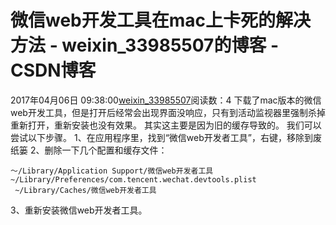 # 微信web开发工具在mac上卡死的解决方法 - weixin_33985507的博客 - CSDN博客
2017年04月06日 09:38:00[weixin_33985507](https://me.csdn.net/weixin_33985507)阅读数：4
下载了mac版本的微信web开发工具，但是打开后经常会出现界面没响应，只有到活动监视器里强制杀掉重新打开，重新安装也没有效果。
其实这主要是因为旧的缓存导致的。
我们可以尝试以下步骤。
1、在应用程序里，找到“微信web开发者工具”，右键，移除到废纸篓
2、删除一下几个配置和缓存文件：
```
～/Library/Application Support/微信web开发者工具 
~/Library/Preferences/com.tencent.wechat.devtools.plist
 ~/Library/Caches/微信web开发者工具
```
3、重新安装微信web开发者工具。
